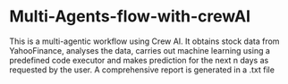 # Multi-Agents-flow-with-crewAI
This is a multi-agentic workflow using Crew AI. It obtains stock data from YahooFinance, analyses the data, carries out machine learning using a predefined code executor and makes prediction for the next n days as requested by the user. A comprehensive report is generated in a .txt file
